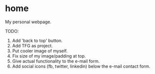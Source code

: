 home
====

My personal webpage.

TODO:

1. Add 'back to top' button.
2. Add TFG as project.
3. Put cooler image of myself.
3. Fix size of my image/padding at top.
4. Give actual functionality to the e-mail form.
5. Add social icons (fb, twitter, linkedin) below the e-mail contact form.
